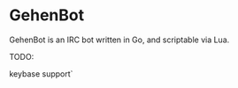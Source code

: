 # GehenBot 

GehenBot is an IRC bot written in Go, and scriptable via Lua.

TODO:

keybase support`
